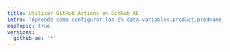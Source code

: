 ```yaml
---
title: Utilizar GitHub Actions en GitHub AE
intro: 'Aprende cómo configurar las {% data variables.product.prodname_actions %} en {% data variables.product.prodname_ghe_managed %}.'
mapTopic: true
versions:
  github-ae: '*'
---
```


